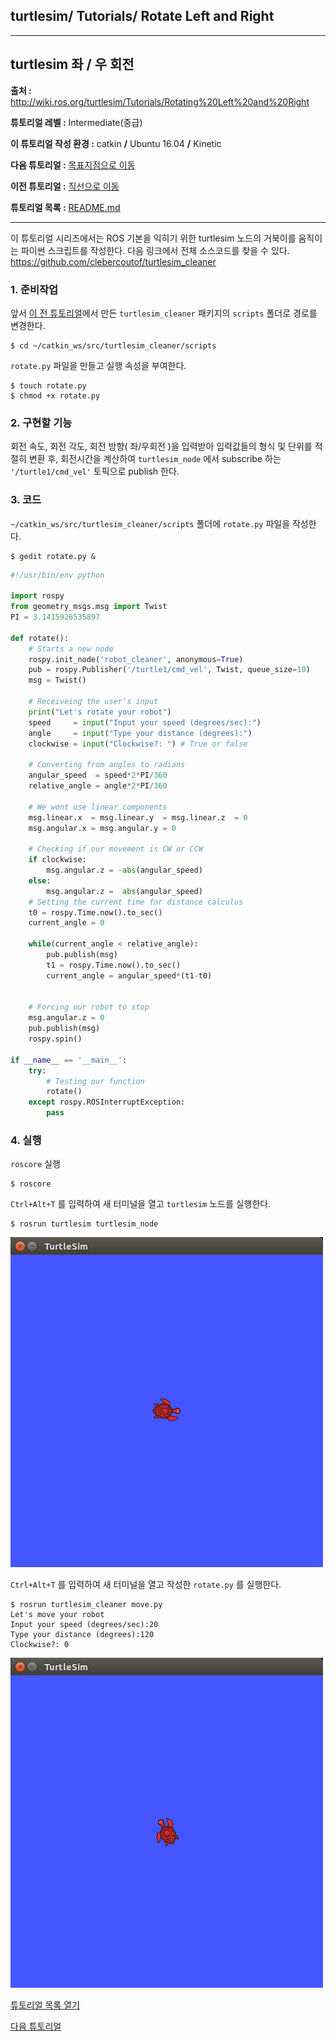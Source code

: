 ## turtlesim/ Tutorials/ Rotate Left and Right



---

## turtlesim 좌 / 우 회전

**출처 :**  <http://wiki.ros.org/turtlesim/Tutorials/Rotating%20Left%20and%20Right>

**튜토리얼 레벨 :**  Intermediate(중급)

**이 튜토리얼 작성 환경 :**  catkin **/** Ubuntu 16.04 **/** Kinetic

**다음 튜토리얼 :** [목표지점으로 이동](./mv_tutle_3_Go2Goal.md)

**이전 튜토리얼 :** [직선으로 이동](./mv_tutle_1_MoveInStraightLine.md)

**튜토리얼 목록 :** [README.md](../README.md)

---

이 튜토리얼 시리즈에서는 ROS 기본을 익히기 위한 turtlesim 노드의 거북이를 움직이는 파이썬 스크립트를 작성한다. 다음 링크에서 전체 소스코드를 찾을 수 있다. <https://github.com/clebercoutof/turtlesim_cleaner>



### 1. 준비작업

앞서 [이 전 튜토리얼](./mv_tutle_1_MoveInStraightLine.md)에서 만든  `turtlesim_cleaner` 패키지의 `scripts` 폴더로 경로를 변경한다.

```
$ cd ~/catkin_ws/src/turtlesim_cleaner/scripts
```

`rotate.py` 파일을 만들고 실행 속성을 부여한다. 

```
$ touch rotate.py
$ chmod +x rotate.py
```



### 2. 구현할 기능

회전 속도, 회전 각도, 회전 방향( 좌/우회전 )을 입력받아 입력값들의 형식 및 단위를 적절히 변환 후, 회전시간을 계산하여  `turtlesim_node` 에서 subscribe 하는 `'/turtle1/cmd_vel'` 토픽으로 publish 한다.



### 3. 코드

`~/catkin_ws/src/turtlesim_cleaner/scripts` 폴더에 `rotate.py` 파일을 작성한다.

```
$ gedit rotate.py &
```

```python
#!/usr/bin/env python

import rospy
from geometry_msgs.msg import Twist
PI = 3.1415926535897

def rotate():
    # Starts a new node
    rospy.init_node('robot_cleaner', anonymous=True)
    pub = rospy.Publisher('/turtle1/cmd_vel', Twist, queue_size=10)
    msg = Twist()

    # Receiveing the user's input
    print("Let's rotate your robot")
    speed     = input("Input your speed (degrees/sec):")
    angle     = input("Type your distance (degrees):")
    clockwise = input("Clockwise?: ") # True or false

    # Converting from angles to radians
    angular_speed  = speed*2*PI/360
    relative_angle = angle*2*PI/360

    # We wont use linear components
    msg.linear.x  = msg.linear.y  = msg.linear.z  = 0
    msg.angular.x = msg.angular.y = 0

    # Checking if our movement is CW or CCW
    if clockwise:
        msg.angular.z = -abs(angular_speed)
    else:
        msg.angular.z =  abs(angular_speed)
    # Setting the current time for distance calculus
    t0 = rospy.Time.now().to_sec()
    current_angle = 0

    while(current_angle < relative_angle):
        pub.publish(msg)
        t1 = rospy.Time.now().to_sec()
        current_angle = angular_speed*(t1-t0)


    # Forcing our robot to stop
    msg.angular.z = 0
    pub.publish(msg)
    rospy.spin()

if __name__ == '__main__':
    try:
        # Testing our function
        rotate()
    except rospy.ROSInterruptException:
        pass
```



### 4. 실행

`roscore` 실행

```
$ roscore
```

`Ctrl+Alt+T` 를 입력하여 새 터미널을 열고 `turtlesim` 노드를 실행한다.

```
$ rosrun turtlesim turtlesim_node
```

![](../img/rotate_py_1.png)



`Ctrl+Alt+T` 를 입력하여 새 터미널을 열고 작성한  `rotate.py` 를 실행한다. 

```
$ rosrun turtlesim_cleaner move.py
Let's move your robot
Input your speed (degrees/sec):20
Type your distance (degrees):120
Clockwise?: 0
```

![](../img/rotate_py_2.png)



[튜토리얼 목록 열기](../README.md)

[다음 튜토리얼](./mv_tutle_3_Go2Goal.md)







